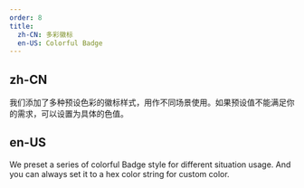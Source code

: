 ```yaml
---
order: 8
title:
  zh-CN: 多彩徽标
  en-US: Colorful Badge
---
```


## zh-CN

我们添加了多种预设色彩的徽标样式，用作不同场景使用。如果预设值不能满足你的需求，可以设置为具体的色值。

## en-US

We preset a series of colorful Badge style for different situation usage.
And you can always set it to a hex color string for custom color.
